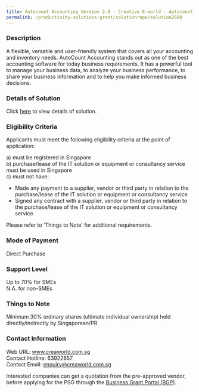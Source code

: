 ```yaml
---
title: Autocount Accounting Version 2.0 - Creative E-world - Autocount Accounting 2.0 Premium 10 users
permalink: /productivity-solutions-grant/solutionrepo/solution2698
---
```


### Description

A flexible, versatile and user-friendly system that covers all your accounting and inventory needs.
AutoCount Accounting stands out as one of the best accounting software for today business requirements. It has a powerful tool to manage your business data, to analyze your business performance, to share your business information and to help you make informed business decisions.

### Details of Solution

Click <a href='https://www.gobusiness.gov.sg/images/psg/Creative_E-World_Autocount_20210280_Annex_3_Part_5.pdf' target='_blank' rel='noopener'>here</a> to view details of solution.

### Eligibility Criteria

Applicants must meet the following eligibility criteria at the point of application:

a) must be registered in Singapore <br>
b) purchase/lease of the IT solution or equipment or consultancy service must be used in Singapore <br>
c) must not have:
- Made any payment to a supplier, vendor or third party in relation to the purchase/lease of the IT solution or equipment or consultancy service
- Signed any contract with a supplier, vendor or third party in relation to the purchase/lease of the IT solution or equipment or consultancy service

Please refer to 'Things to Note' for additional requirements.

### Mode of Payment
Direct Purchase

### Support Level
Up to 70% for SMEs <br>
N.A. for non-SMEs

### Things to Note
Minimum 30% ordinary shares (ultimate individual ownership) held directly/indirectly by Singaporean/PR

### Contact Information
Web URL: www.creaworld.com.sg <br>Contact Hotline: 63922857 <br>Contact Email: enquiry@creaworld.com.sg <br>

Interested companies can get a quotation from the pre-approved vendor, before applying for the PSG through the <a target='_blank' rel='noopener' href='https://www.businessgrants.gov.sg/'>Business Grant Portal (BGP)</a>.
